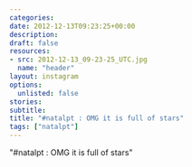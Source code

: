 ```yaml
---
categories:
date: 2012-12-13T09:23:25+00:00
description:
draft: false
resources:
- src: 2012-12-13_09-23-25_UTC.jpg
  name: "header"
layout: instagram
options:
  unlisted: false
stories:
subtitle:
title: "#natalpt : OMG it is full of stars"
tags: ["natalpt"]
---
```


"#natalpt : OMG it is full of stars"
